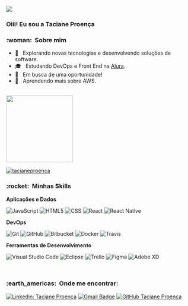 ![](https://komarev.com/ghpvc/?username=TacianeProenca&color=006bed)

### Oiii! Eu sou a Taciane Proença
<h3> :woman: &nbsp;Sobre mim </h3>

- 🤔 &nbsp; Explorando novas tecnologias e desenvolvendo soluções de software.
- 🎓 &nbsp; Estudando DevOps e Front End na <a href="https://www.alura.com.br/">Alura</a>.
- 💼 &nbsp; Em busca de uma oportunidade!
- 🌱 &nbsp; Aprendendo mais sobre AWS.


<br/>

<a href="https://github.com/TacianeProenca">
  <img height="180em" src="https://github-readme-stats.vercel.app/api?username=TacianeProenca&theme=dracula&show_icons=true" />
</a>

<br/>

[![tacianeproenca](https://github-readme-stats.vercel.app/api/top-langs/?username=tacianeproenca&hide=html&layout=compact=true&theme=dracula)](https://github.com/anuraghazra/github-readme-stats)

<h3> :rocket: &nbsp;Minhas Skills </h3>

**Aplicações e Dados**

  ![JavaScript](https://img.shields.io/badge/-JavaScript-333333?style=flat&logo=javascript)
  ![HTML5](https://img.shields.io/badge/-HTML5-333333?style=flat&logo=HTML5)
  ![CSS](https://img.shields.io/badge/-CSS-333333?style=flat&logo=CSS3&logoColor=1572B6)
  ![React](https://img.shields.io/badge/-React-333333?style=flat&logo=react)
  ![React Native](https://img.shields.io/badge/-React%20Native-333333?style=flat&logo=react)
  
**DevOps**

  ![Git](https://img.shields.io/badge/-Git-333333?style=flat&logo=git)
  ![GitHub](https://img.shields.io/badge/-GitHub-333333?style=flat&logo=github)
  ![Bitbucket](https://img.shields.io/badge/-Bitbucket-333333?style=flat&logo=bitbucket)
  ![Docker](https://img.shields.io/badge/-Docker-333333?style=flat&logo=docker)
  ![Travis](https://img.shields.io/badge/-Travis-333333?style=flat&logo=travis)

**Ferramentas de Desenvolvimento**

  ![Visual Studio Code](https://img.shields.io/badge/-Visual%20Studio%20Code-333333?style=flat&logo=visual-studio-code&logoColor=007ACC)
  ![Eclipse](https://img.shields.io/badge/-Eclipse-333333?style=flat&logo=eclipse-ide&logoColor=2C2255)
  ![Trello](https://img.shields.io/badge/-Trello-333333?style=flat&logo=trello&logoColor=007ACC)
  ![Figma](https://img.shields.io/badge/-Figma-333333?style=flat&logo=figma&logoColor=007ACC)
  ![Adobe XD](https://img.shields.io/badge/-Adobe%20XD-333333?style=flat&logo=adobe-xd&logoColor=007ACC)


<br/>

<h3> :earth_americas: &nbsp;Onde me encontrar: </h3> 

[![Linkedin: Taciane Proença](https://img.shields.io/badge/-TacianeProenca-blue?style=flat-square&logo=Linkedin&logoColor=white&link=https://www.linkedin.com/in/tacianeproenca/)](https://www.linkedin.com/in/tacianeproenca/)
[![Gmail Badge](https://img.shields.io/badge/-tacianekproenca@gmail.com-006bed?style=flat-square&logo=Gmail&logoColor=white&link=mailto:tacianekproenca@gmail.com)](mailto:tacianekproenca@gmail.com)
[![GitHub Taciane Proença]( https://img.shields.io/github/followers/TacianeProenca?label=follow&style=social)](https://github.com/tacianeproenca)
